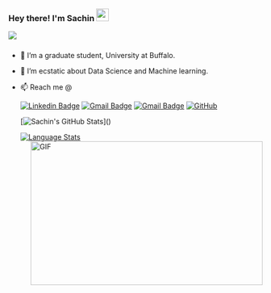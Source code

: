 ###  Hey there! I'm Sachin  <img src="https://media.giphy.com/media/hvRJCLFzcasrR4ia7z/giphy.gif" width="25px">
![](https://komarev.com/ghpvc/?username=sachin17git&color=blue&style=for-the-badge)
###
- 🔭 I’m a graduate student, University at Buffalo.
- 🌱 I’m ecstatic about Data Science and Machine learning.
- 📫 Reach me @

     [![Linkedin Badge](https://img.shields.io/badge/-SachinBS-blue?style=flat-square&logo=Linkedin&logoColor=white&link=https://www.linkedin.com/in/sachin-bs-64b779166/)](https://www.linkedin.com/in/sachin-bs-64b779166/)
[![Gmail Badge](https://img.shields.io/badge/-sachinbe@buffalo.edu-c14438?style=flat-square&logo=Gmail&logoColor=white&link=mailto:sachinbe@buffalo.edu)](mailto:sachinbe@buffalo.edu) [![Gmail Badge](https://img.shields.io/badge/-sachin97.bs@gmail.com-c14438?style=flat-square&logo=Gmail&logoColor=white&link=mailto:sachin97.bs@gmail.com)](mailto:sachin97.bs@gmail.com)
[![GitHub](https://img.shields.io/github/followers/sachin17git?label=follow&style=social)](https://github.com/sachin17git)

   [![Sachin's GitHub Stats]([[https://github-readme-stats-git-masterrstaa-rickstaa/api/?](https://github-readme-stats-git-masterrstaa-rickstaa.vercel.app/api?)](https://github-readme-stats-git-masterrstaa-rickstaa.vercel.app/api?)username=sachin17git&count_private=true&theme=nord&showicons=true&show_icons=true&hide=contribs,issues,prs)]() 
   
   [![Language Stats](https://github-readme-stats-git-masterrstaa-rickstaa/api/top-langs/?username=sachin17git&langs_count=5&theme=nord)]() <img align="right" alt="GIF" src="https://cdn.dribbble.com/users/461802/screenshots/4753031/media/4711ad8d0ba0dcd367061aa7841f8107.gif?raw=true" width="460" height="285" />

